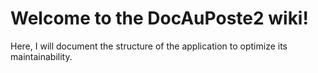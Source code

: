 # Welcome to the DocAuPoste2 wiki!


Here, I will document the structure of the application to optimize its maintainability.
